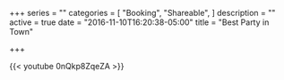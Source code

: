 +++
series = ""
categories = [
  "Booking",
  "Shareable", 
]
description = ""
active = true
date = "2016-11-10T16:20:38-05:00"
title = "Best Party in Town"

+++

{{< youtube 0nQkp8ZqeZA >}}
